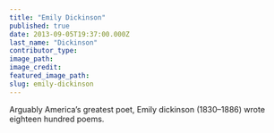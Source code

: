 ```yaml
---
title: "Emily Dickinson"
published: true
date: 2013-09-05T19:37:00.000Z
last_name: "Dickinson"
contributor_type:
image_path:
image_credit:
featured_image_path:
slug: emily-dickinson
---
```


Arguably America’s greatest poet, Emily dickinson (1830–1886) wrote eighteen hundred poems.

